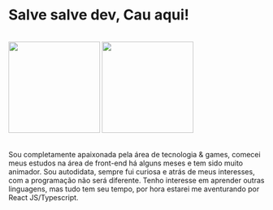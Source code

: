 # Salve salve dev, Cau aqui!

<br>

<div>  
  <img  height="180em" src="https://github-readme-stats.vercel.app/api?username=Caumaria&show_icons=true&theme=great-gatsby&include_all_commits=true&count_private=true"/>
  <img align="flex-end" height="180em" src="https://github-readme-stats.vercel.app/api/top-langs/?username=Caumaria&layout=compact&langs_count=16&theme=great-gatsby"/>
</div>

<br>

<div>
  <p> Sou completamente apaixonada pela área de tecnologia & games, comecei meus estudos na área de front-end há alguns meses e tem sido muito animador. 
  Sou autodidata, sempre fui curiosa e atrás de meus interesses, com a programação não será diferente. 
  Tenho interesse em aprender outras linguagens, mas tudo tem seu tempo, por hora estarei me aventurando por React JS/Typescript.</p>
</div>
